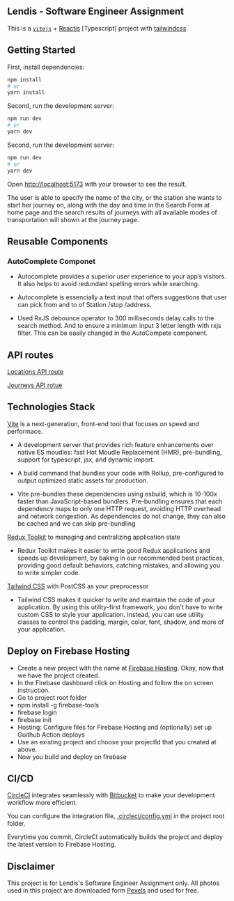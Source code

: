 ## Lendis - Software Engineer Assignment

This is a [`vitejs`](https://vitejs.dev/) + [Reactjs](https://reactjs.org//) [Typescript] project with [tailwindcss](https://tailwindcss.com/).

## Getting Started

First, install dependencies:

```bash
npm install
# or
yarn install
```

Second, run the development server:

```bash
npm run dev
# or
yarn dev
```

Second, run the development server:

```bash
npm run dev
# or
yarn dev
```

Open [http://localhost:5173](http://localhost:5173) with your browser to see the result.

The user is able to specify the name of the city, or the station she wants to start her journey on, along with the day and time in the Search Form at home page and the search results of journeys with all available modes of transportation will shown at the journey page.

## Reusable Components

### AutoComplete Componet

- Autocomplete provides a superior user experience to your app’s visitors. It also helps to avoid redundant spelling errors while searching.

- Autocomplete is essencially a text input that offers suggestions that user can pick from and to of Station /stop /address.

- Used RxJS debounce operator to 300 milliseconds delay calls to the search method. And to ensure a minimum input 3 letter length with rxjs filter. This can be easily changed in the AutoCompete component.

## API routes

[Locations API route](https://v5.db.transport.rest/locations?poi=true&addresses=true&query=A) 

[Journeys API rotue](https://v5.db.transport.rest/journeys?from=8011160&to=8002549&departure=1670313600)

## Technologies Stack

[Vite](https://vitejs.dev/guide/) is a next-generation, front-end tool that focuses on speed and performace.

- A development server that provides rich feature enhancements over native ES moudles: fast Hot Moudle Replacement (HMR), pre-bundling, support for typescript, jsx, and dynamic import.

- A build command that bundles your code with Rollup, pre-configured to output optimized static assets for production.

- Vite pre-bundles these dependencies using esbuild, which is 10-100x faster than JavaScript-based bundlers. Pre-bundling ensures that each     dependency maps to only one HTTP request, avoiding HTTP overhead and network congestion. As dependencies do not change, they can also be cached and we can skip pre-bundling

[Redux Toolkit](https://redux-toolkit.js.org/) to managing and centralizing application state

- Redux Toolkit makes it easier to write good Redux applications and speeds up development, by baking in our recommended best practices, providing good default behaviors, catching mistakes, and allowing you to write simpler code. 

[Tailwind CSS](https://tailwindcss.com/) with PostCSS as your preprocessor

- Tailwind CSS makes it quicker to write and maintain the code of your application. By using this utility-first framework, you don't have to write custom CSS to style your application. Instead, you can use utility classes to control the padding, margin, color, font, shadow, and more of your application.

## Deploy on Firebase Hosting

- Create a new project with the name at [Firebase Hosting](https://console.firebase.google.com/). Okay, now that we have the project created.
- In the Firebase dashboard click on Hosting and follow the on screen instruction.
- Go to project root folder
- npm install -g firebase-tools
- firebase login
- firebase init
- Hosting: Configure files for Firebase Hosting and (optionally) set up Guithub Action deploys
- Use an existing project and choose your projectId that you created at above. 
- Now you build and deploy on firebase 

## CI/CD

[CircleCI](https://circleci.com/) integrates seamlessly with [Bitbucket](https://alexaung@bitbucket.org/alexaung/lendis.git) to make your development workflow more efficient. 

You can configure the integration file, [.circleci/config.yml](https://circleci.com/docs/configuration-reference/) in the project root folder. 

Everytime you commit, CircleCI automatically builds the project and deploy the latest version to Firebase Hosting.

## Disclaimer

This project is for Lendis's Software Engineer Assignment only. All photos used in this project are downloaded form [Pexels](https://www.pexels.com/license/) and used for free.


